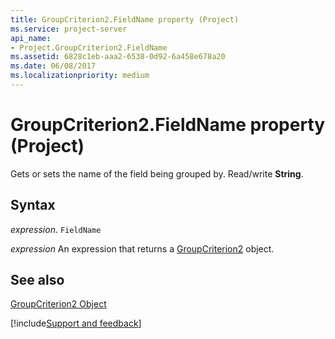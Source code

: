 ```yaml
---
title: GroupCriterion2.FieldName property (Project)
ms.service: project-server
api_name:
- Project.GroupCriterion2.FieldName
ms.assetid: 6828c1eb-aaa2-6538-0d92-6a458e678a20
ms.date: 06/08/2017
ms.localizationpriority: medium
---
```



# GroupCriterion2.FieldName property (Project)

Gets or sets the name of the field being grouped by. Read/write **String**.


## Syntax

_expression_. `FieldName`

 _expression_ An expression that returns a [GroupCriterion2](./Project.GroupCriterion2.md) object.


## See also


[GroupCriterion2 Object](Project.GroupCriterion2.md)

[!include[Support and feedback](~/includes/feedback-boilerplate.md)]
